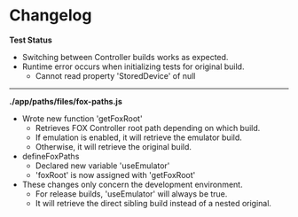 # Changelog

**Test Status**
* Switching between Controller builds works as expected.
* Runtime error occurs when initializing tests for original build.
	* Cannot read property 'StoredDevice' of null

---

**./app/paths/files/fox-paths.js**
* Wrote new function 'getFoxRoot'
	* Retrieves FOX Controller root path depending on which build.
	* If emulation is enabled, it will retrieve the emulator build.
	* Otherwise, it will retrieve the original build.
* defineFoxPaths
	* Declared new variable 'useEmulator'
	* 'foxRoot' is now assigned with 'getFoxRoot'
* These changes only concern the development environment.
	* For release builds, 'useEmulator' will always be true.
	* It will retrieve the direct sibling build instead of a nested original.
